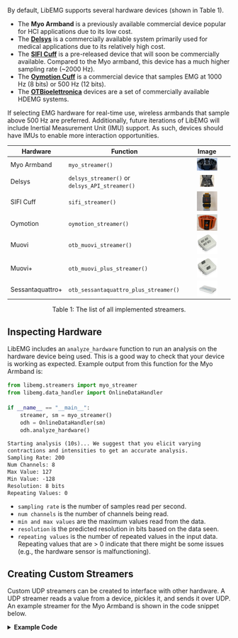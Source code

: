 <style>
    table {
        width: 100%;
    }
    .device_img {
        display: block;
        margin-left: auto;
        margin-right: auto;
        width: 50%;
        height: 50%;
    }
    .device_img_2 {
        display: block;
        margin-left: auto;
        margin-right: auto;
        width: 35%;
        height: 50%;
    }
</style>

By default, LibEMG supports several hardware devices (shown in Table 1). 
- The **Myo Armband** is a previously available commercial device popular for HCI applications due to its low cost.
- The [**Delsys**](https://delsys.com/) is a commercially available system primarily used for medical applications due to its relatively high cost. 
- The [**SIFI Cuff**](https://sifilabs.com/) is a pre-released device that will soon be commercially available. Compared to the Myo armband, this device has a much higher sampling rate (~2000 Hz).
- The [**Oymotion Cuff**](http://www.oymotion.com/en/product32/149) is a commercial device that samples EMG at 1000 Hz (8 bits) or 500 Hz (12 bits). 
- The [**OTBioelettronica**](https://otbioelettronica.it/hardware/) devices are a set of commercially available HDEMG systems.

If selecting EMG hardware for real-time use, wireless armbands that sample above 500 Hz are preferred. Additionally, future iterations of LibEMG will include Inertial Measurement Unit (IMU) support. As such, devices should have IMUs to enable more interaction opportunities.

| <center>Hardware</center> | <center>Function</center> | <center>Image</center> |
| ------------- | ------------- | ------------- |
| Myo Armband  | `myo_streamer()`  | <div class="device_img">![](devices/Myo.png) </div>|
| Delsys  | `delsys_streamer()` or `delsys_API_streamer()` | <div class="device_img_2">![](devices/delsys_trigno.png) </div>|
| SIFI Cuff | `sifi_streamer()` | <div class="device_img">![](devices/sifi_cuff.png) </div>|
| Oymotion | `oymotion_streamer()`| <div class="device_img">![](devices/oymotion.png) </div>|
| Muovi | `otb_muovi_streamer()`| <div class="device_img">![](devices/muovi.png) </div>| 
| Muovi+ | `otb_muovi_plus_streamer()`| <div class="device_img">![](devices/muovi+.png) </div>| 
| Sessantaquattro+ | `otb_sessantaquattro_plus_streamer()`| <div class="device_img">![](devices/sess.png) </div>| 

<center> <p>Table 1: The list of all implemented streamers.</p> </center>

## Inspecting Hardware
LibEMG includes an `analyze_hardware` function to run an analysis on the hardware device being used. This is a good way to  check that your device is working as expected. Example output from this function for the Myo Armband is:

```Python
from libemg.streamers import myo_streamer
from libemg.data_handler import OnlineDataHandler

if __name__ == "__main__":
    streamer, sm = myo_streamer()
    odh = OnlineDataHandler(sm)
    odh.analyze_hardware()
```

```
Starting analysis (10s)... We suggest that you elicit varying contractions and intensities to get an accurate analysis.
Sampling Rate: 200
Num Channels: 8
Max Value: 127
Min Value: -128
Resolution: 8 bits
Repeating Values: 0
```

- `sampling rate` is the number of samples read per second.
- `num channels` is the number of channels being read.
- `min and max values` are the maximum values read from the data.
- `resolution` is the predicted resolution in bits based on the data seen.
- `repeating values` is the number of repeated values in the input data. Repeating values that are > 0 indicate that there might be some issues (e.g., the hardware sensor is malfunctioning).

## Creating Custom Streamers
Custom UDP streamers can be created to interface with other hardware. A UDP streamer reads a value from a device, pickles it, and sends it over UDP. An example streamer for the Myo Armband is shown in the code snippet below.

<details>
<summary><b>Example Code</b></summary>

```Python
import socket
import multiprocessing
import pickle
from pyomyo import Myo, emg_mode

def streamer():
    sock = socket.socket(socket.AF_INET, socket.SOCK_DGRAM)
    m = Myo(mode=emg_mode.FILTERED)
    m.connect()

    # On every new sample it, simply pickle it and write it over UDP
    def write_to_socket(emg, movement):
        data_arr = pickle.dumps(list(emg))
        sock.sendto(data_arr, ('127.0.0.1' 12345))
    m.add_emg_handler(write_to_socket)
    
    while True:
        m.run()
        
if __name__ == "__main__" :
    # Create streamer in a seperate Proces so that the main thread is free
    p = multiprocessing.Process(target=streamer, daemon=True)
    p.start()
    
    # Code leveraging the data goes here:
    odh = OnlineDataHandler(emg_arr=True, port=12345, ip='127.0.0.1')
    odh.start_listening()

    # Do stuff with data...
```

</details>

<br/>
<br/>